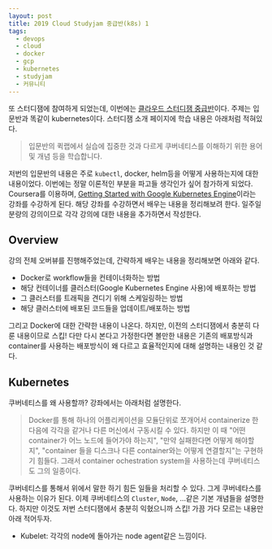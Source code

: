 ```yaml
---
layout: post
title: 2019 Cloud Studyjam 중급반(k8s) 1
tags:
  - devops
  - cloud
  - docker
  - gcp
  - kubernetes
  - studyjam
  - 커뮤니티
---
```


또 스터디잼에 참여하게 되었는데, 이번에는 [클라우드 스터디잼 중급반](https://sites.google.com/view/cloud-studyjam2/home)이다. 주제는 입문반과 똑같이 kubernetes이다. 스터디잼 소개 페이지에 학습 내용은 아래처럼 적혀있다.

> 입문반의 퀵랩에서 실습에 집중한 것과 다르게 쿠버네티스를 이해하기 위한 용어 및 개념 등을 학습합니다.

저번의 입문반의 내용은 주로 `kubectl`, docker, helm등을 어떻게 사용하는지에 대한 내용이었다. 이번에는 정말 이론적인 부분을 파고들 생각인가 싶어 참가하게 되었다. Coursera를 이용하며, [Getting Started with Google Kubernetes Engine](https://www.coursera.org/learn/google-kubernetes-engine?)이라는 강좌를 수강하게 된다. 해당 강좌를 수강하면서 배우는 내용을 정리해보려 한다. 일주일 분량의 강의이므로 각각 강의에 대한 내용을 추가하면서 작성한다.

## Overview

강의 전체 오버뷰를 진행해주었는데, 간략하게 배우는 내용을 정리해보면 아래와 같다.

* Docker로 workflow들을 컨테이너화하는 방법
* 해당 컨테이너를 클러스터(Google Kubernetes Engine 사용)에 배포하는 방법
* 그 클러스터를 트래픽을 견디기 위해 스케일링하는 방법
* 해당 클러스터에 배포된 코드들을 업데이트/배포하는 방법

그리고 Docker에 대한 간략한 내용이 나온다. 하지만, 이전의 스터디잼에서 충분히 다룬 내용이므로 스킵! 다만 다시 본다고 가정한다면 볼만한 내용은 기존의 배포방식과 container를 사용하는 배포방식이 왜 다르고 효율적인지에 대해 설명하는 내용인 것 같다.

## Kubernetes

쿠버네티스를 왜 사용할까? 강좌에서는 아래처럼 설명한다.

> Docker를 통해 하나의 어플리케이션을 모듈단위로 쪼개어서 containerize 한 다음에 각각을 같거나 다른 머신에서 구동시킬 수 있다. 하지만 이 때 "어떤 container가 어느 노드에 들어가야 하는지", "만약 실패한다면 어떻게 해야할지", "container 들을 디스크나 다른 container와는 어떻게 연결할지"는 구현하기 힘들다. 그래서 container ochestration system을 사용하는데 쿠버네티스도 그의 일종이다.

쿠버네티스를 통해서 위에서 말한 하기 힘든 일들을 처리할 수 있다. 그게 쿠버네타스를 사용하는 이유가 된다. 이제 쿠버네티스의 `Cluster`, `Node`, ...같은 기본 개념들을 설명한다. 하지만 이것도 저번 스터디잼에서 충분히 익혔으니까 스킵! 가끔 가다 모르는 내용만 아래 적어두자.

* Kubelet: 각각의 node에 돌아가는 node agent같은 느낌이다.
